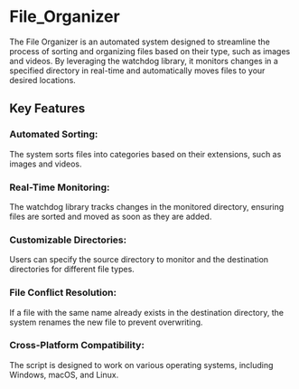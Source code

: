 # File_Organizer

The File Organizer is an automated system designed to streamline the process of sorting and organizing files based on their type, such as images and videos. By leveraging the watchdog library, it monitors changes in a specified directory in real-time and automatically moves files to your desired locations.

## Key Features
### Automated Sorting:
The system sorts files into categories based on their extensions, such as images and videos.

### Real-Time Monitoring:
The watchdog library tracks changes in the monitored directory, ensuring files are sorted and moved as soon as they are added.

### Customizable Directories:
Users can specify the source directory to monitor and the destination directories for different file types.

### File Conflict Resolution:
If a file with the same name already exists in the destination directory, the system renames the new file to prevent overwriting.

### Cross-Platform Compatibility:
The script is designed to work on various operating systems, including Windows, macOS, and Linux.
